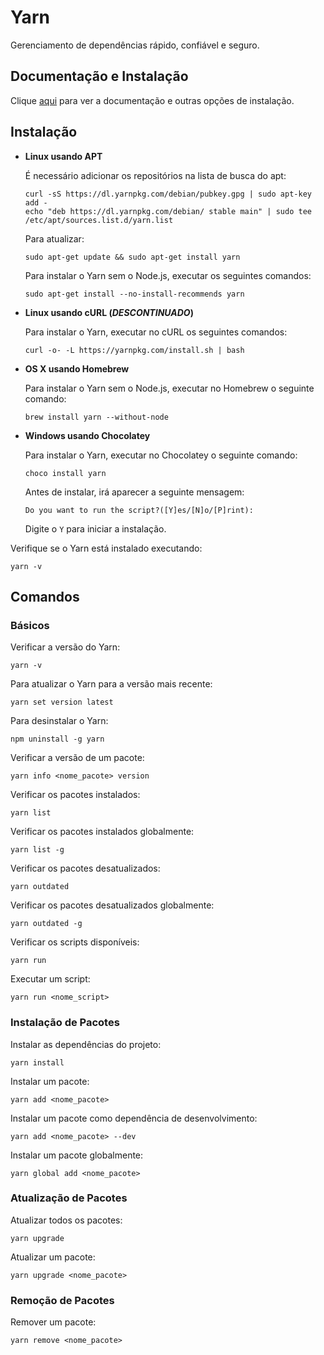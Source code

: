 # Yarn

Gerenciamento de dependências rápido, confiável e seguro.

## Documentação e Instalação

Clique [aqui](https://yarnpkg.com) para ver a documentação e outras opções de instalação.

## Instalação

- **Linux usando APT**

  É necessário adicionar os repositórios na lista de busca do apt:

  ```
  curl -sS https://dl.yarnpkg.com/debian/pubkey.gpg | sudo apt-key add -
  echo "deb https://dl.yarnpkg.com/debian/ stable main" | sudo tee /etc/apt/sources.list.d/yarn.list
  ```

  Para atualizar:

  ```
  sudo apt-get update && sudo apt-get install yarn
  ```

  Para instalar o Yarn sem o Node.js, executar os seguintes comandos:

  ```
  sudo apt-get install --no-install-recommends yarn
  ```

- **Linux usando cURL (_DESCONTINUADO_)**

  Para instalar o Yarn, executar no cURL os seguintes comandos:

  ```
  curl -o- -L https://yarnpkg.com/install.sh | bash
  ```

- **OS X usando Homebrew**

  Para instalar o Yarn sem o Node.js, executar no Homebrew o seguinte comando:

  ```
  brew install yarn --without-node
  ```

- **Windows usando Chocolatey**

  Para instalar o Yarn, executar no Chocolatey o seguinte comando:

  ```
  choco install yarn
  ```

  Antes de instalar, irá aparecer a seguinte mensagem:

  ```
  Do you want to run the script?([Y]es/[N]o/[P]rint):
  ```

  Digite o `Y` para iniciar a instalação.

Verifique se o Yarn está instalado executando:

```
yarn -v
```

## Comandos

### Básicos

Verificar a versão do Yarn:

```
yarn -v
```

Para atualizar o Yarn para a versão mais recente:

```
yarn set version latest
```

Para desinstalar o Yarn:

```
npm uninstall -g yarn
```

Verificar a versão de um pacote:

```
yarn info <nome_pacote> version
```

Verificar os pacotes instalados:

```
yarn list
```

Verificar os pacotes instalados globalmente:

```
yarn list -g
```

Verificar os pacotes desatualizados:

```
yarn outdated
```

Verificar os pacotes desatualizados globalmente:

```
yarn outdated -g
```

Verificar os scripts disponíveis:

```
yarn run
```

Executar um script:

```
yarn run <nome_script>
```

### Instalação de Pacotes

Instalar as dependências do projeto:

```
yarn install
```

Instalar um pacote:

```
yarn add <nome_pacote>
```

Instalar um pacote como dependência de desenvolvimento:

```
yarn add <nome_pacote> --dev
```

Instalar um pacote globalmente:

```
yarn global add <nome_pacote>
```

### Atualização de Pacotes

Atualizar todos os pacotes:

```
yarn upgrade
```

Atualizar um pacote:

```
yarn upgrade <nome_pacote>
```

### Remoção de Pacotes

Remover um pacote:

```
yarn remove <nome_pacote>
```